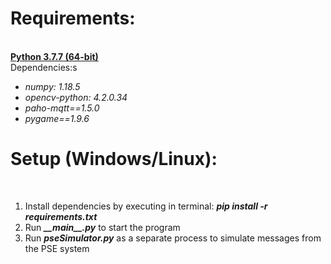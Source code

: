 <h1><b>Requirements:</b></h1><br>
<b><a href="https://www.python.org/downloads/release/python-377/">Python 3.7.7 (64-bit)</a></b><br>
Dependencies:s
<i>
    <ul>
        <li>numpy: 1.18.5</li>
        <li>opencv-python: 4.2.0.34</li>
        <li>paho-mqtt==1.5.0</li>
        <li>pygame==1.9.6</li>
    </ul>
</i>
<h1><b>Setup (Windows/Linux):</b></h1><br>
<ol>
    <li>Install dependencies by executing in terminal:
	<b><i>pip install -r requirements.txt</i></b></li>
    <li>Run <b><i>__main__.py</i></b> to start the program</li>
    <li>Run <b><i>pseSimulator.py</i></b> as a separate process to simulate messages from the PSE system</li>
</ol>
